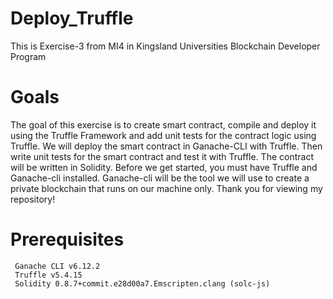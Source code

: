 # Deploy_Truffle
This is Exercise-3 from MI4 in Kingsland Universities Blockchain Developer Program
# Goals
The goal of this exercise is to create smart contract, compile and deploy it using the Truffle Framework and add unit
tests for the contract logic using Truffle. We will deploy the smart contract in Ganache-CLI with Truffle. Then write
unit tests for the smart contract and test it with Truffle. The contract will be written in Solidity. Before we get
started, you must have Truffle and Ganache-cli installed. Ganache-cli will be the tool we will use to create a private
blockchain that runs on our machine only. Thank you for viewing my repository!

# Prerequisites
     Ganache CLI v6.12.2
     Truffle v5.4.15
     Solidity 0.8.7+commit.e28d00a7.Emscripten.clang (solc-js)
